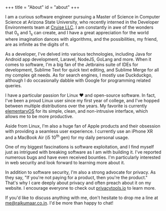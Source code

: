 +++
title = "About"
id = "about"
+++

I am a curious software engineer pursuing a Master of Science in Computer Science at Arizona State University, who recently interned in the Developer Environments team at [Cruise LLC](https://getcruise.com). I am constantly in awe of the wonders that 0<sub>s</sub> and 1<sub>s</sub> can create, and I have a great appreciation for the world where imagination dances with algorithms, and the possibilities, my friend, are as infinite as the digits of π.

As a developer, I've delved into various technologies, including Java for Android app development, Laravel, NodeJS, GoLang and more. When it comes to software, I'm a big fan of the Jetbrains suite of IDEs for development, Sublime Text for quick text editing, and Sublime Merge for all my complex git needs. As for search engines, I mostly use Duckduckgo, although I do occasionally dabble with Google for programming related queries.

I have a particular passion for Linux &hearts; and open-source software. In fact, I've been a proud Linux user since my first year of college, and I've hopped between multiple distributions over the years. My favorite is currently [elementaryOS](https://elementary.io) for its simple, clean, and non-intrusive interface, which allows me to be more productive.

Aside from Linux, I'm also a huge fan of Apple products and their obsession with providing a seamless user experience. I currently use an iPhone XR and a MacBook Air (i5 10<sup>th</sup> gen) for my daily personal usage.

One of my biggest fascinations is software exploitation, and I find myself just as intrigued with breaking software as I am with building it. I've reported numerous bugs and have even received bounties. I'm particularly interested in web security and look forward to learning more about it.

In addition to software security, I'm also a strong advocate for privacy. As they say, "If you're not paying for a product, then you're the product." That's why I care deeply about privacy and often preach about it on my website. I encourage everyone to check out [privacytools.io](https://privacytools.io) to learn more.

If you'd like to discuss anything with me, don't hesitate to drop me a line at [me@rajkumaar.co.in](mailto:me@rajkumaar.co.in). I'd be more than happy to chat!